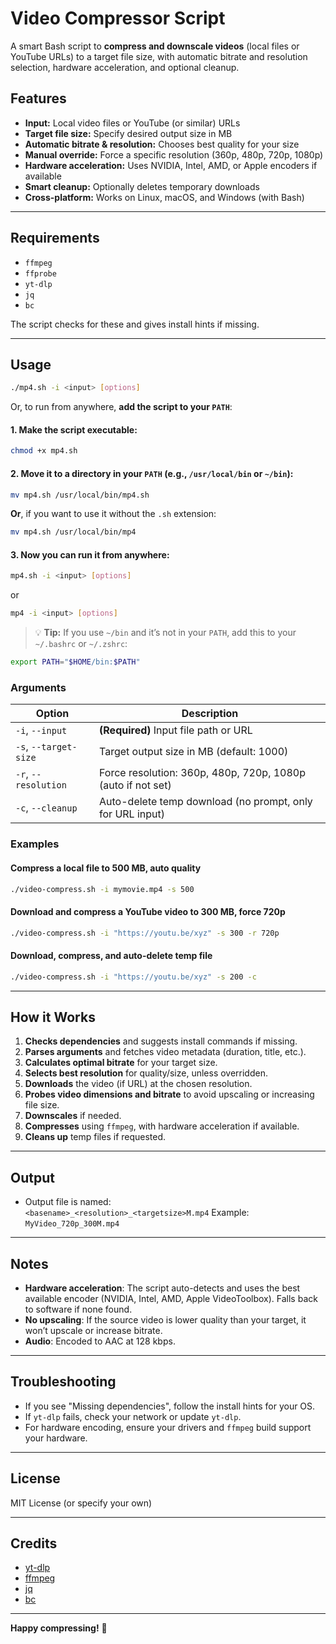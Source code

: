 # Video Compressor Script

A smart Bash script to **compress and downscale videos** (local files or YouTube URLs) to a target file size, with automatic bitrate and resolution selection, hardware acceleration, and optional cleanup.

## Features

- **Input:** Local video files or YouTube (or similar) URLs
- **Target file size:** Specify desired output size in MB
- **Automatic bitrate & resolution:** Chooses best quality for your size
- **Manual override:** Force a specific resolution (360p, 480p, 720p, 1080p)
- **Hardware acceleration:** Uses NVIDIA, Intel, AMD, or Apple encoders if available
- **Smart cleanup:** Optionally deletes temporary downloads
- **Cross-platform:** Works on Linux, macOS, and Windows (with Bash)

---

## Requirements

- `ffmpeg`
- `ffprobe`
- `yt-dlp`
- `jq`
- `bc`

The script checks for these and gives install hints if missing.

---

## Usage

```bash
./mp4.sh -i <input> [options]
```


Or, to run from anywhere, **add the script to your `PATH`**:



#### 1. Make the script executable:

```bash
chmod +x mp4.sh
```



#### 2. Move it to a directory in your `PATH` (e.g., `/usr/local/bin` or `~/bin`):

```bash
mv mp4.sh /usr/local/bin/mp4.sh
```

**Or**, if you want to use it without the `.sh` extension:

```bash
mv mp4.sh /usr/local/bin/mp4
```



#### 3. Now you can run it from anywhere:

```bash
mp4.sh -i <input> [options]
```

or

```bash
mp4 -i <input> [options]
```



> 💡 **Tip:** If you use `~/bin` and it’s not in your `PATH`, add this to your `~/.bashrc` or `~/.zshrc`:

```bash
export PATH="$HOME/bin:$PATH"
```





### Arguments

| Option                | Description                                                      |
|-----------------------|------------------------------------------------------------------|
| `-i`, `--input`       | **(Required)** Input file path or URL                            |
| `-s`, `--target-size` | Target output size in MB (default: 1000)                         |
| `-r`, `--resolution`  | Force resolution: 360p, 480p, 720p, 1080p (auto if not set)      |
| `-c`, `--cleanup`     | Auto-delete temp download (no prompt, only for URL input)        |

### Examples

#### Compress a local file to 500 MB, auto quality

```bash
./video-compress.sh -i mymovie.mp4 -s 500
```

#### Download and compress a YouTube video to 300 MB, force 720p

```bash
./video-compress.sh -i "https://youtu.be/xyz" -s 300 -r 720p
```

#### Download, compress, and auto-delete temp file

```bash
./video-compress.sh -i "https://youtu.be/xyz" -s 200 -c
```

---

## How it Works

1. **Checks dependencies** and suggests install commands if missing.
2. **Parses arguments** and fetches video metadata (duration, title, etc.).
3. **Calculates optimal bitrate** for your target size.
4. **Selects best resolution** for quality/size, unless overridden.
5. **Downloads** the video (if URL) at the chosen resolution.
6. **Probes video dimensions and bitrate** to avoid upscaling or increasing file size.
7. **Downscales** if needed.
8. **Compresses** using `ffmpeg`, with hardware acceleration if available.
9. **Cleans up** temp files if requested.

---

## Output

- Output file is named:  
  `
  <basename>_<resolution>_<targetsize>M.mp4
  `
  Example: `MyVideo_720p_300M.mp4`

---

## Notes

- **Hardware acceleration**: The script auto-detects and uses the best available encoder (NVIDIA, Intel, AMD, Apple VideoToolbox). Falls back to software if none found.
- **No upscaling**: If the source video is lower quality than your target, it won’t upscale or increase bitrate.
- **Audio**: Encoded to AAC at 128 kbps.

---

## Troubleshooting

- If you see "Missing dependencies", follow the install hints for your OS.
- If `yt-dlp` fails, check your network or update `yt-dlp`.
- For hardware encoding, ensure your drivers and `ffmpeg` build support your hardware.

---

## License

MIT License (or specify your own)

---

## Credits

- [yt-dlp](https://github.com/yt-dlp/yt-dlp)
- [ffmpeg](https://ffmpeg.org/)
- [jq](https://stedolan.github.io/jq/)
- [bc](https://www.gnu.org/software/bc/)

---

**Happy compressing!** 🚀

